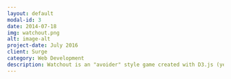 ```yaml
---
layout: default
modal-id: 3
date: 2014-07-18
img: watchout.png
alt: image-alt
project-date: July 2016
client: Surge
category: Web Development
description: Watchout is an "avoider" style game created with D3.js (yes I know D3 isn't usually used to make games). Players drag a ball around trying not to get hit by shurikens.  <a href="http://evanhackett.com/watchout/">Play Watchout</a> or check out the code <a href="https://github.com/evanhackett/watchout">on github</a>.
---
```

